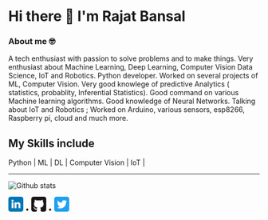 # Hi there 👋 I'm Rajat Bansal
### About me 🤓
A tech enthusiast with passion to solve problems and to make things. Very enthusiast about Machine Learning, Deep Learning, Computer Vision Data Science, IoT and Robotics. Python developer. Worked on several projects of ML, Computer Vision. Very good knowlege of predictive Analytics ( statistics, probablity, Inferential Statistics). Good command on various Machine learning algorithms. Good knowledge of Neural Networks. 
Talking about IoT and Robotics ; Worked on Arduino, various sensors, esp8266, Raspberry pi, cloud and much more.


## My Skills include

Python | ML | DL | Computer Vision | IoT |

---



![Github stats](https://github-readme-stats.vercel.app/api?username=rajatbansal01&theme=dark&show_icons=true)

<a href = https://www.linkedin.com/in/rajat-bansal-89175b199><img src=https://raw.githubusercontent.com/edent/SuperTinyIcons/master/images/svg/linkedin.svg height='30' weight='30'></a> • <a href = https://github.com/rajatbansal01><img src=https://raw.githubusercontent.com/edent/SuperTinyIcons/master/images/svg/github.svg height='30' weight='30'></a> • <a href = https://twitter.com/RajatBa30355015><img src=https://raw.githubusercontent.com/edent/SuperTinyIcons/master/images/svg/twitter.svg height='30' weight='30'></a>
